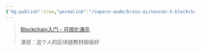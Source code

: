 ```yaml
---
{"dg-publish":true,"permalink":"/sapere-aude/brain-ai/neuron-5-blockchain/","dgPassFrontmatter":true}
---
```


> [Blockchain入门 - 可视化演示](https://www.youtube.com/watch?v=_160oMzblY8)
> 
> 湛叔：这个人的区块链教材超级好

